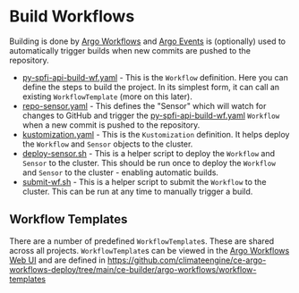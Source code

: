 # Build Workflows

Building is done by [Argo Workflows](https://argoproj.github.io/argo-workflows/) and [Argo Events](https://argoproj.github.io/argo-events/)
is (optionally) used to automatically trigger builds when new commits are pushed to the repository.

  - [py-spfi-api-build-wf.yaml](py-spfi-api-build-wf.yaml) -
    This is the `Workflow` definition.  Here you can define the steps to build the project.
    In its simplest form, it can call an existing `WorkflowTemplate`  (more on this later).
  - [repo-sensor.yaml](repo-sensor.yaml) - This defines the "Sensor" which will watch for changes to GitHub and
    trigger the [py-spfi-api-build-wf.yaml](py-spfi-api-build-wf.yaml) `Workflow`
    when a new commit is pushed to the repository.
  - [kustomization.yaml](kustomization.yaml) - This is the `Kustomization` definition.  It helps deploy the `Workflow`
    and `Sensor` objects to the cluster.
  - [deploy-sensor.sh](delpoy-sensor.sh) - This is a helper script to deploy the `Workflow` and `Sensor` to the cluster.
    This should be run once to deploy the `Workflow` and `Sensor` to the cluster - enabling automatic builds.
  - [submit-wf.sh](submit-wf.sh) - This is a helper script to submit the `Workflow` to the cluster.
    This can be run at any time to manually trigger a build.

## Workflow Templates

There are a number of predefined `WorkflowTemplate`s. These are shared across all projects.
`WorkflowTemplate`s can be viewed in the [Argo Workflows Web UI](https://builder.climateengine.net/workflow-templates/argo)
and are defined in https://github.com/climateengine/ce-argo-workflows-deploy/tree/main/ce-builder/argo-workflows/workflow-templates
